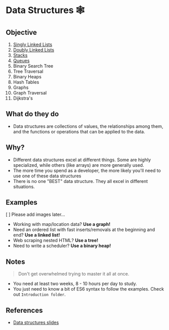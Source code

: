 # Data Structures 🕸

## Objective

1. [Singly Linked Lists](./singly-linked-list/README.md)
2. [Doubly Linked Lists](./doubly-linked-list/README.md)
3. [Stacks](./stacks/README.md)
4. [Queues](./stacks/README.md)
5. Binary Search Tree
6. Tree Traversal
7. Binary Heaps
8. Hash Tables
9. Graphs
10. Graph Traversal
11. Dijkstra's

## What do they do

- Data structures are collections of values, the relationships among them, and the functions or operations that can be applied to the data.

## Why?

- Different data structures excel at different things.  Some are highly specialized, while others (like arrays) are more generally used.
- The more time you spend as a developer, the more likely you'll need to use one of these data structures
- There is no one "BEST" data structure. They all excel in different situations.

## Examples
[ ] Please add images later...

- Working with map/location data? **Use a graph!**
- Need an ordered list with fast inserts/removals at the beginning and end? **Use a linked list!**
- Web scraping nested HTML? **Use a tree!**
- Need to write a scheduler? **Use a binary heap!**

## Notes

> Don't get overwhelmed trying to master it all at once.

- You need at least two weeks, 8 - 10 hours per day to study.
- You just need to know a bit of ES6 syntax to follow the examples. Check out `Introduction folder`.

## References

- [Data structures slides](https://cs.slides.com/colt_steele/es2015-class-syntax)
